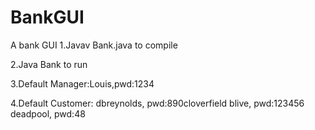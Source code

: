 # BankGUI
A bank GUI
1.Javav Bank.java to compile

2.Java Bank to run 

3.Default Manager:Louis,pwd:1234

4.Default Customer: dbreynolds, pwd:890cloverfield
                    blive,      pwd:123456
                    deadpool,   pwd:48
